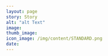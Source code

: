```yaml
---
layout: page
story: Story
alt: "alt Text"
image: 
thumb_image:  
icon_image: /img/content/STANDARD.png
date: 
---
```

